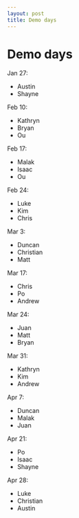 ```yaml
---
layout: post
title: Demo days
---
```


# Demo days

Jan 27:

- Austin
- Shayne

Feb 10:

- Kathryn
- Bryan
- Ou

Feb 17:

- Malak
- Isaac
- Ou

Feb 24:

- Luke
- Kim
- Chris

Mar 3:

- Duncan
- Christian
- Matt

Mar 17:

- Chris
- Po
- Andrew

Mar 24:

- Juan
- Matt
- Bryan

Mar 31:

- Kathryn
- Kim
- Andrew

Apr 7:

- Duncan
- Malak
- Juan

Apr 21:

- Po
- Isaac
- Shayne

Apr 28:

- Luke
- Christian
- Austin



